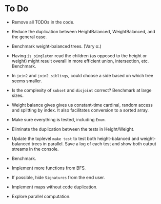 # To Do

* Remove all TODOs in the code.

* Reduce the duplication between HeightBalanced, WeightBalanced,
  and the general case.

* Benchmark weight-balanced trees. (Vary α.)

* Having `is_singleton` read the children (as opposed to the height or weight)
  might result overall in more efficient union, intersection, etc. Benchmark.

* In `join2` and `join2_siblings`,
  could choose a side based on which tree seems smaller.

* Is the complexity of `subset` and `disjoint` correct?
  Benchmark at large sizes.

* Weight balance gives gives us constant-time cardinal,
  random access and splitting by index.
  It also facilitates conversion to a sorted array.

* Make sure everything is tested, including `Enum`.

* Eliminate the duplication between the tests in Height/Weight.

* Update the toplevel `make test` to test both height-balanced and
  weight-balanced trees in parallel. Save a log of each test and
  show both output streams in the console.

* Benchmark.

* Implement more functions from BFS.

* If possible, hide `Signatures` from the end user.

* Implement maps without code duplication.

* Explore parallel computation.
